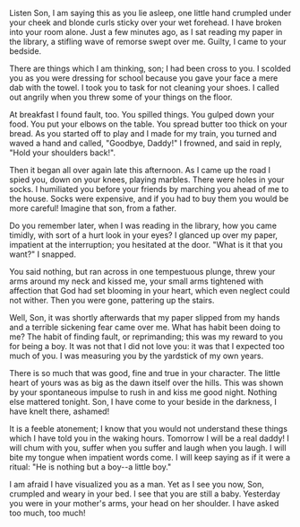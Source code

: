 Listen Son, I am saying this as you lie asleep, one little hand crumpled under your cheek
and blonde curls sticky over your wet forehead. I have broken into your room alone. Just a few
minutes ago, as I sat reading my paper in the library, a stifling wave of remorse swept over me.
Guilty, I came to your bedside.

There are things which I am thinking, son; I had been cross to you. I scolded you as you
were dressing for school because you gave your face a mere dab with the towel. I took you to
task for not cleaning your shoes. I called out angrily when you threw some of your things on the
floor.

At breakfast I found fault, too. You spilled things. You gulped down your food. You
put your elbows on the table. You spread butter too thick on your bread. As you started off to
play and I made for my train, you turned and waved a hand and called, "Goodbye, Daddy!" I
frowned, and said in reply, "Hold your shoulders back!".

Then it began all over again late this afternoon. As I came up the road I spied you, down
on your knees, playing marbles. There were holes in your socks. I humiliated you before your
friends by marching you ahead of me to the house. Socks were expensive, and if you had to buy
them you would be more careful! Imagine that son, from a father.

Do you remember later, when I was reading in the library, how you came timidly, with
sort of a hurt look in your eyes? I glanced up over my paper, impatient at the interruption; you
hesitated at the door. "What is it that you want?" I snapped.

You said nothing, but ran across in one tempestuous plunge, threw your arms around my
neck and kissed me, your small arms tightened with affection that God had set blooming in your
heart, which even neglect could not wither. Then you were gone, pattering up the stairs.

Well, Son, it was shortly afterwards that my paper slipped from my hands and a terrible
sickening fear came over me. What has habit been doing to me? The habit of finding fault, or
reprimanding; this was my reward to you for being a boy. It was not that I did not love you: it
was that I expected too much of you. I was measuring you by the yardstick of my own years.

There is so much that was good, fine and true in your character. The little heart of yours
was as big as the dawn itself over the hills. This was shown by your spontaneous impulse to rush
in and kiss me good night. Nothing else mattered tonight. Son, I have come to your beside in the
darkness, I have knelt there, ashamed!

It is a feeble atonement; I know that you would not understand these things which I have
told you in the waking hours. Tomorrow I will be a real daddy! I will chum with you, suffer
when you suffer and laugh when you laugh. I will bite my tongue when impatient words come. I
will keep saying as if it were a ritual: "He is nothing but a boy--a little boy."

I am afraid I have visualized you as a man. Yet as I see you now, Son, crumpled and
weary in your bed. I see that you are still a baby. Yesterday you were in your mother's arms,
your head on her shoulder. I have asked too much, too much! 
